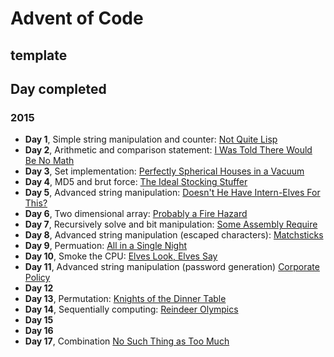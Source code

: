 # Advent of Code

## template

## Day completed

### 2015

 + **Day 1**, Simple string manipulation and counter: [Not Quite Lisp](https://adventofcode.com/2015/day/1)
 + **Day 2**, Arithmetic and comparison statement: [I Was Told There Would Be No Math](https://adventofcode.com/2015/day/2)
 + **Day 3**, Set implementation: [Perfectly Spherical Houses in a Vacuum](https://adventofcode.com/2015/day/3)
 + **Day 4**, MD5 and brut force: [The Ideal Stocking Stuffer](https://adventofcode.com/2015/day/4)
 + **Day 5**, Advanced string manipulation: [Doesn't He Have Intern-Elves For This?](https://adventofcode.com/2015/day/5)
 + **Day 6**, Two dimensional array: [Probably a Fire Hazard](https://adventofcode.com/2015/day/6)
 + **Day 7**, Recursively solve and bit manipulation: [Some Assembly Require](https://adventofcode.com/2015/day/7)
 + **Day 8**, Advanced string manipulation (escaped characters): [Matchsticks](https://adventofcode.com/2015/day/8)
 + **Day 9**, Permuation: [All in a Single Night](https://adventofcode.com/2015/day/9)
 + **Day 10**, Smoke the CPU: [Elves Look, Elves Say](https://adventofcode.com/2015/day/10)
 + **Day 11**, Advanced string manipulation (password generation) [Corporate Policy](https://adventofcode.com/2015/day/11)
 + **Day 12**
 + **Day 13**, Permutation: [Knights of the Dinner Table](https://adventofcode.com/2015/day/13)
 + **Day 14**, Sequentially computing: [Reindeer Olympics](https://adventofcode.com/2015/day/14)
 + **Day 15**
 + **Day 16**
 + **Day 17**, Combination [No Such Thing as Too Much](https://adventofcode.com/2015/day/17)
